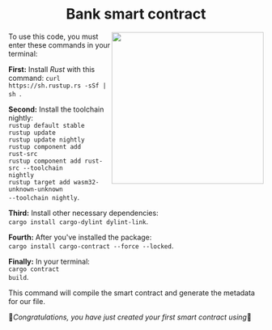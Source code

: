 <h1 align="center">Bank smart contract</h1>
<img src="https://media3.giphy.com/media/iG4zIb2xaxCBbZ3uei/giphy.gif?cid=ecf05e47jepsoc6iqg175d7y1caf5m3ernz0c6p3kox8oby4&rid=giphy.gif&ct=g" align="right" width="300">
<p>
  To use this code, you must enter these commands in your terminal:
</p>
<p>
  <strong>First:</strong> Install <em>Rust</em> with this command: <code>curl https://sh.rustup.rs -sSf | sh </code>. <br>
  
  <strong>Second:</strong> Install the toolchain nightly: <br>
  <code>rustup default stable</code> <br>
  <code>rustup update</code> <br>
  <code>rustup update nightly</code> <br>
  <code>rustup component add rust-src</code> <br>
  <code>rustup component add rust-src --toolchain nightly</code> <br>
  <code>rustup target add wasm32-unknown-unknown --toolchain nightly</code>. <br>
  
  <strong>Third:</strong> Install other necessary dependencies: <br>
  <code>cargo install cargo-dylint dylint-link</code>. <br>
  
  <strong>Fourth:</strong> After you've installed the package: <br>
  <code>cargo install cargo-contract --force --locked</code>.
  
  <strong>Finally:</strong> In your terminal: <br>
  <code>cargo contract build</code>. <br>
  
  This command will compile the smart contract and generate the metadata for our file. <br>
  
  🎉<em>Congratulations, you have just created your first smart contract using</em>🎉
</p>
